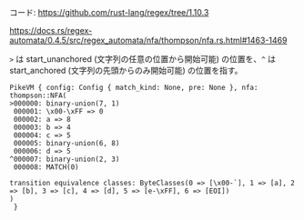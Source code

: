 コード: https://github.com/rust-lang/regex/tree/1.10.3


https://docs.rs/regex-automata/0.4.5/src/regex_automata/nfa/thompson/nfa.rs.html#1463-1469

`>` は start_unanchored (文字列の任意の位置から開始可能) の位置を、`^` は start_anchored (文字列の先頭からのみ開始可能) の位置を指す。
```
PikeVM { config: Config { match_kind: None, pre: None }, nfa: thompson::NFA(
>000000: binary-union(7, 1)
 000001: \x00-\xFF => 0
 000002: a => 8
 000003: b => 4
 000004: c => 5
 000005: binary-union(6, 8)
 000006: d => 5
^000007: binary-union(2, 3)
 000008: MATCH(0)

transition equivalence classes: ByteClasses(0 => [\x00-`], 1 => [a], 2 => [b], 3 => [c], 4 => [d], 5 => [e-\xFF], 6 => [EOI])
)
 }
```
